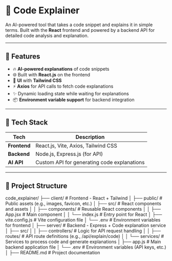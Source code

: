 # 🧠 Code Explainer

An AI-powered tool that takes a code snippet and explains it in simple terms. Built with the **React** frontend and powered by a backend API for detailed code analysis and explanation.

---

## 🚀 Features

- 🔥 **AI-powered explanations** of code snippets
- 🌐 Built with **React.js** on the frontend
- 🎨 **UI** with **Tailwind CSS**
- ⚡ **Axios** for API calls to fetch code explanations
- ✨ Dynamic loading state while waiting for explanations
- 📦 **Environment variable support** for backend integration

---

## 🧠 Tech Stack

| Tech        | Description                                    |
|-------------|------------------------------------------------|
| **Frontend** | React.js, Vite, Axios, Tailwind CSS            |
| **Backend**  | Node.js, Express.js (for API)                  |
| **AI API**   | Custom API for generating code explanations     |

---

## 📂 Project Structure

code_explainer/
├── client/          # Frontend - React + Tailwind
│   ├── public/      # Public assets (e.g., images, favicon, etc.)
│   ├── src/         # React components and assets
│   │   ├── components/  # Reusable React components
│   │   ├── App.jsx   # Main component
│   │   └── index.js  # Entry point for React
│   ├── vite.config.js  # Vite configuration file
│   └── .env          # Environment variables for frontend
│
├── server/          # Backend - Express + Code explanation service
│   ├── src/
│   │   ├── controllers/  # Logic for API request handling
│   │   ├── routes/       # API route definitions (e.g., /api/explain/code)
│   │   └── services/     # Services to process code and generate explanations
│   ├── app.js           # Main backend application file
│   └── .env             # Environment variables (API keys, etc.)
│
├── README.md        # Project documentation